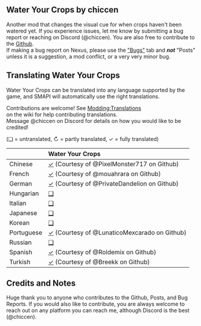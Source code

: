 ## Water Your Crops by chiccen


Another mod that changes the visual cue for when crops haven't been watered yet. 
If you experience issues, let me know by submitting a bug report or reaching on Discord (@chiccen). You are also free to contribute to the [Github](https://github.com/chiccendev/StardewValleyMods/WaterYourCrops/).  
If making a bug report on Nexus, please use the ["Bugs"](https://www.nexusmods.com/stardewvalley/mods/24710/?tab=bugs) tab and ***not*** "Posts" unless it is a suggestion, a mod conflict, or a very very minor bug.  

## Translating Water Your Crops

Water Your Crops can be translated into any language supported by the game, and SMAPI will automatically
use the right translations.

Contributions are welcome! See [Modding:Translations](https://stardewvalleywiki.com/Modding:Translations)  
on the wiki for help contributing translations.  
Message @chiccen on Discord for details on how you would like to be credited! 

(❑ = untranslated, ↻ = partly translated, ✓ = fully translated)

&nbsp;     | Water Your Crops
:--------- | :----------------
Chinese    | [✓](./i18n/zh.json) (Courtesy of @PixelMonster717 on Github)
French     | [✓](./i18n/fr.json) (Courtesy of @mouahrara on Github)
German     | [✓](./i18n/de.json) (Courtesy of @PrivateDandelion on Github)
Hungarian  | [❑](./i18n)
Italian    | [❑](./i18n)
Japanese   | [❑](./i18n)
Korean     | [❑](./i18n)
Portuguese | [✓](./i18n/pt.json) (Courtesy of @LunaticoMexcarado on Github)
Russian    | [❑](./i18n)
Spanish    | [✓](./i18n/es.json) (Courtesy of @Roldemix on Github)
Turkish    | [✓](./i18n/tr.json) (Courtesy of @Breekk on Github)

## Credits and Notes

Huge thank you to anyone who contributes to the Github, Posts, and Bug Reports. If you would also like to contribute, you are always welcome to reach out on any platform you can reach me, although Discord is the best (@chiccen).
